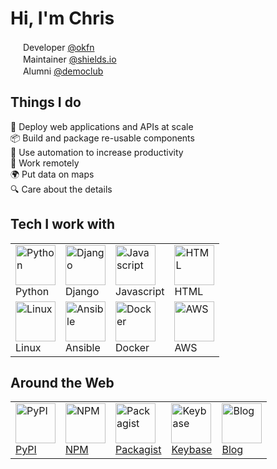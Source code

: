 # Hi, I'm Chris

<a href="https://okfn.org/"><img src="https://chris48s.github.io/chris48s/img/okfn-256.png" width="16" height="16" /></a>
Developer [@okfn](https://okfn.org/)<br>
<a href="https://shields.io/"><img src="https://chris48s.github.io/chris48s/img/shields-256.png" width="16" height="16" /></a>
Maintainer [@shields.io](https://shields.io/)<br>
<a href="https://democracyclub.org.uk/"><img src="https://chris48s.github.io/chris48s/img/dc-240.png" width="16" height="16" /></a>
Alumni [@democlub](https://democracyclub.org.uk/)

## Things I do

🚀 Deploy web applications and APIs at scale<br>
📦 Build and package re-usable components<br>
🔧 Use automation to increase productivity<br>
💼 Work remotely<br>
🌍 Put data on maps<br>
🔍 Care about the details<br>

## Tech I work with

<table>
  <tr>
    <td valign="top">
      <a href="#"><img src="https://chris48s.github.io/chris48s/icons/python.svg" width="64" height="64" alt="Python" /></a>
      <br>Python
    </td>
    <td valign="top">
      <a href="#"><img src="https://chris48s.github.io/chris48s/icons/djangoproject.svg" width="64" height="64" alt="Django" /></a>
      <br>Django
    </td>
    <td valign="top">
      <a href="#"><img src="https://chris48s.github.io/chris48s/icons/javascript.svg" width="64" height="64" alt="Javascript" /></a>
      <br>Java&#8203;script
    </td>
    <td valign="top">
      <a href="#"><img src="https://chris48s.github.io/chris48s/icons/html5.svg" width="64" height="64" alt="HTML" /></a>
      <br>HTML
    </td>
  </tr>
  <tr>
    <td valign="top">
      <a href="#"><img src="https://chris48s.github.io/chris48s/icons/linux.svg" width="64" height="64" alt="Linux" /></a>
      <br>Linux
    </td>
    <td valign="top">
      <a href="#"><img src="https://chris48s.github.io/chris48s/icons/ansible.svg" width="64" height="64" alt="Ansible" /></a>
      <br>Ansible
    </td>
    <td valign="top">
      <a href="#"><img src="https://chris48s.github.io/chris48s/icons/docker.svg" width="64" height="64" alt="Docker" /></a>
      <br>Docker
    </td>
    <td valign="top">
      <a href="#"><img src="https://chris48s.github.io/chris48s/icons/amazon_s3.svg" width="64" height="64" alt="AWS" /></a>
      <br>AWS
    </td>
  </tr>
</table>

## Around the Web

<table>
  <tr>
    <td valign="top">
      <a href="https://pypi.org/user/chris48s/">
        <img src="https://chris48s.github.io/chris48s/icons/python.svg" width="64" height="64" alt="PyPI" />
        <br>PyPI
      </a>
    </td>
    <td valign="top">
      <a href="https://www.npmjs.com/~chris48s">
        <img src="https://chris48s.github.io/chris48s/icons/npm.svg" width="64" height="64" alt="NPM" />
        <br>NPM
      </a>
    </td>
    <td valign="top">
      <a href="https://packagist.org/packages/chris48s/">
        <img src="https://chris48s.github.io/chris48s/icons/php.svg" width="64" height="64" alt="Packagist" />
        <br>Pack&#8203;agist
      </a>
    </td>
    <td valign="top">
      <a href="https://keybase.io/chris48s">
        <img src="https://chris48s.github.io/chris48s/icons/keybase.svg" width="64" height="64" alt="Keybase" />
        <br>Key&#8203;base
      </a>
    </td>
    <td valign="top">
      <a href="https://chris48s.github.io/blogmarks">
        <img src="https://chris48s.github.io/chris48s/icons/rss.svg" width="64" height="64" alt="Blog" />
        <br>Blog
      </a>
    </td>
  </tr>
</table>
